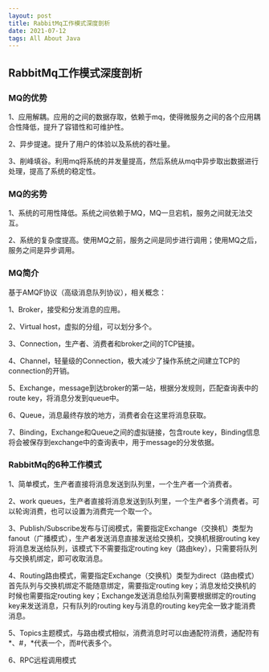 ```yaml
---
layout: post
title: RabbitMq工作模式深度剖析
date: 2021-07-12
tags: All About Java
---
```


## RabbitMq工作模式深度剖析

### MQ的优势

1、应用解耦。应用的之间的数据存取，依赖于mq，使得微服务之间的各个应用耦合性降低，提升了容错性和可维护性。

2、异步提速。提升了用户的体验以及系统的吞吐量。

3、削峰填谷。利用mq将系统的并发量提高，然后系统从mq中异步取出数据进行处理，提高了系统的稳定性。

### MQ的劣势

1、系统的可用性降低。系统之间依赖于MQ，MQ一旦宕机，服务之间就无法交互。

2、系统的复杂度提高。使用MQ之前，服务之间是同步进行调用；使用MQ之后，服务之间是异步调用。

### MQ简介

基于AMQF协议（高级消息队列协议），相关概念：

1、Broker，接受和分发消息的应用。

2、Virtual host，虚拟的分组，可以划分多个。

3、Connection，生产者、消费者和broker之间的TCP链接。

4、Channel，轻量级的Connection，极大减少了操作系统之间建立TCP的connection的开销。

5、Exchange，message到达broker的第一站，根据分发规则，匹配查询表中的route key，将消息分发到queue中。

6、Queue，消息最终存放的地方，消费者会在这里将消息获取。

7、Binding，Exchange和Queue之间的虚拟链接，包含route key，Binding信息将会被保存到exchange中的查询表中，用于message的分发依据。

### RabbitMq的6种工作模式

1、简单模式，生产者直接将消息发送到队列里，一个生产者一个消费者。

2、work queues，生产者直接将消息发送到队列里，一个生产者多个消费者。可以轮询消费，也可以设置为消费完一个取一个。

3、Publish/Subscribe发布与订阅模式，需要指定Exchange（交换机）类型为fanout（广播模式），生产者发送消息直接发送给交换机，交换机根据routing key将消息发送给队列，该模式下不需要指定routing key（路由key），只需要将队列与交换机绑定，即可收取消息。

4、Routing路由模式，需要指定Exchange（交换机）类型为direct（路由模式）首先队列与交换机绑定不能随意绑定，需要指定routing key；消息发给交换机的时候也需要指定routing key；Exchange发送消息给队列需要根据绑定的routing key来发送消息，只有队列的routing key与消息的routing key完全一致才能消费消息。

5、Topics主题模式，与路由模式相似，消费消息时可以由通配符消费，通配符有*、#，*代表一个，而#代表多个。

6、RPC远程调用模式


